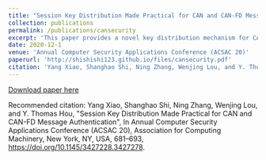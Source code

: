 ```yaml
---
title: "Session Key Distribution Made Practical for CAN and CAN-FD Message Authentication"
collection: publications
permalink: /publications/cansecurity
excerpt: 'This paper provides a novel key distribution mechanism for CAN message authentication.'
date: 2020-12-1
venue: 'Annual Computer Security Applications Conference (ACSAC 20)'
paperurl: 'http://shishishi123.github.io/files/cansecurity.pdf'
citation: 'Yang Xiao, Shanghao Shi, Ning Zhang, Wenjing Lou, and Y. Thomas Hou, "Session Key Distribution Made Practical for CAN and CAN-FD Message Authentication", In Annual Computer Security Applications Conference (ACSAC 20), Association for Computing Machinery, New York, NY, USA, 681–693, https://doi.org/10.1145/3427228.3427278.'
---
```


 
[Download paper here](https://shishishi123.github.io/files/cansecurity.pdf)

Recommended citation: Yang Xiao, Shanghao Shi, Ning Zhang, Wenjing Lou, and Y. Thomas Hou, "Session Key Distribution Made Practical for CAN and CAN-FD Message Authentication", In Annual Computer Security Applications Conference (ACSAC 20), Association for Computing Machinery, New York, NY, USA, 681–693, https://doi.org/10.1145/3427228.3427278.

